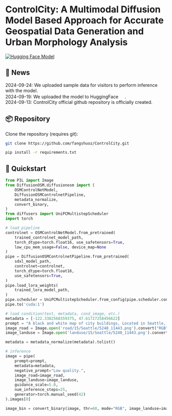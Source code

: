 # ControlCity: A Multimodal Diffusion Model Based Approach for Accurate Geospatial Data Generation and Urban Morphology Analysis

[![Hugging Face Model](https://img.shields.io/badge/🤗%20Hugging%20Face-Model-green)](https://huggingface.co/fangshuoz/ControlCity)

## 📢 News
2024-09-24: We uploaded sample data for visitors to perform inference with the model. <br>
2024-09-19: We uploaded the model to HuggingFace <a href="https://huggingface.co/fangshuoz/ControlCity"><img src="https://img.shields.io/badge/🤗%20Hugging%20Face-Model-green" height="16"></a>. <br>
2024-09-13: ControlCity official github repository is officially created.

## 📦 Repository
Clone the repository (requires git):
```bash
git clone https://github.com/fangshuoz/ControlCity.git

pip install -r requirements.txt
```

## 🚀 Quickstart

```python
from PIL import Image
from DiffusionOSM.diffusionosm import (
    OSMControlNetModel,
    DiffusionOSMControlnetPipeline,
    metadata_normalize,
    convert_binary,
)
from diffusers import UniPCMultistepScheduler
import torch

# load pipeline
controlnet = OSMControlNetModel.from_pretrained(
    trained_controlnet_model_path,
    torch_dtype=torch.float16, use_safetensors=True,
    low_cpu_mem_usage=False, device_map=None
)
pipe = DiffusionOSMControlnetPipeline.from_pretrained(
    sdxl_model_path,
    controlnet=controlnet,
    torch_dtype=torch.float16,
    use_safetensors=True,
)
pipe.load_lora_weights(
    trained_lora_model_path,
)
pipe.scheduler = UniPCMultistepScheduler.from_config(pipe.scheduler.config)
pipe.to('cuda:1')

# load condition(text, metadata, cond_image, etc.)
metadata = [-122.3382568359375, 47.61727258456622]
prompt = "A black and white map of city buildings, Located in Seattle, Mostly urban area with numerous buildings, parking lots, ..."
image_road = Image.open('road/15/Seattle/5248_11443.png').convert("RGB")
image_landuse = Image.open('landuse/15/Seattle/5248_11443.png').convert("RGB")

metadata = metadata_normalize(metadata).tolist()

# inference
image = pipe(
    prompt=prompt,
    metadata=metadata,
    negative_prompt="Low quality.",
    image_road=image_road,
    image_landuse=image_landuse,
    guidance_scale=5.0,
    num_inference_steps=25,
    generator=torch.manual_seed(42)
).images[0]

image_bin = convert_binary(image, thr=60, mode="RGB", image_landuse=image_landuse)[0]
```
